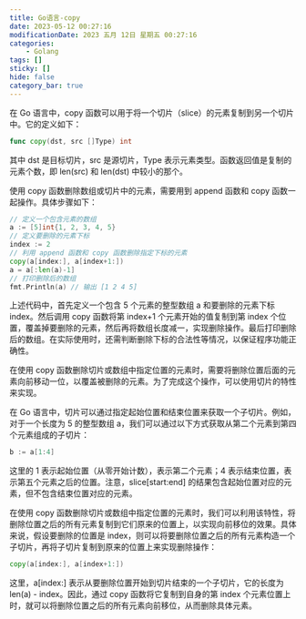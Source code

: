```yaml
---
title: Go语言-copy
date: 2023-05-12 00:27:16
modificationDate: 2023 五月 12日 星期五 00:27:16
categories: 
	- Golang
tags: []
sticky: []
hide: false
category_bar: true
---
```


在 Go 语言中，copy 函数可以用于将一个切片（slice）的元素复制到另一个切片中。它的定义如下：


```go
func copy(dst, src []Type) int
```

其中 dst 是目标切片，src 是源切片，Type 表示元素类型。函数返回值是复制的元素个数，即 len(src) 和 len(dst) 中较小的那个。

使用 copy 函数删除数组或切片中的元素，需要用到 append 函数和 copy 函数一起操作。具体步骤如下：


```go
// 定义一个包含元素的数组
a := [5]int{1, 2, 3, 4, 5}
// 定义要删除的元素下标
index := 2
// 利用 append 函数和 copy 函数删除指定下标的元素
copy(a[index:], a[index+1:])
a = a[:len(a)-1]
// 打印删除后的数组
fmt.Println(a) // 输出 [1 2 4 5]
```

上述代码中，首先定义一个包含 5 个元素的整型数组 a 和要删除的元素下标 index。然后调用 copy 函数将第 index+1 个元素开始的值复制到第 index 个位置，覆盖掉要删除的元素，然后再将数组长度减一，实现删除操作。最后打印删除后的数组。在实际使用时，还需判断删除下标的合法性等情况，以保证程序功能正确性。

在使用 copy 函数删除切片或数组中指定位置的元素时，需要将删除位置后面的元素向前移动一位，以覆盖被删除的元素。为了完成这个操作，可以使用切片的特性来实现。

在 Go 语言中，切片可以通过指定起始位置和结束位置来获取一个子切片。例如，对于一个长度为 5 的整型数组 a，我们可以通过以下方式获取从第二个元素到第四个元素组成的子切片：


```go
b := a[1:4]
```

这里的 1 表示起始位置（从零开始计数），表示第二个元素；4 表示结束位置，表示第五个元素之后的位置。注意，slice[start:end] 的结果包含起始位置对应的元素，但不包含结束位置对应的元素。

在使用 copy 函数删除切片或数组中指定位置的元素时，我们可以利用该特性，将删除位置之后的所有元素复制到它们原来的位置上，以实现向前移位的效果。具体来说，假设要删除的位置是 index，则可以将要删除位置之后的所有元素构造一个子切片，再将子切片复制到原来的位置上来实现删除操作：


```go
copy(a[index:], a[index+1:])
```

这里，a[index:] 表示从要删除位置开始到切片结束的一个子切片，它的长度为 len(a) - index。因此，通过 copy 函数将它复制到自身的第 index 个元素位置上时，就可以将删除位置之后的所有元素向前移位，从而删除具体元素。